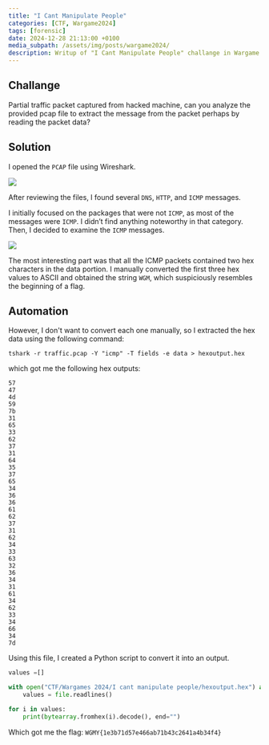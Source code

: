 ```yaml
---
title: "I Cant Manipulate People"
categories: [CTF, Wargame2024]
tags: [forensic]
date: 2024-12-28 21:13:00 +0100
media_subpath: /assets/img/posts/wargame2024/
description: Writup of "I Cant Manipulate People" challange in Wargame 2024.
---
```

## Challange
Partial traffic packet captured from hacked machine, can you analyze the provided pcap file to extract the message from the packet perhaps by reading the packet data?

## Solution 
I opened the `PCAP` file using Wireshark.

![](WarGame2024WireShark.png)

After reviewing the files, I found several `DNS`, `HTTP`, and `ICMP` messages.

I initially focused on the packages that were not `ICMP`, as most of the messages were `ICMP`. I didn’t find anything noteworthy in that category. Then, I decided to examine the `ICMP` messages.

![](WarGame2024WireSharkICMP.png)

The most interesting part was that all the ICMP packets contained two hex characters in the data portion. I manually converted the first three hex values to ASCII and obtained the string `WGM`, which suspiciously resembles the beginning of a flag.

## Automation
However, I don't want to convert each one manually, so I extracted the hex data using the following command:
```shell
tshark -r traffic.pcap -Y "icmp" -T fields -e data > hexoutput.hex
```

which got me the following hex outputs: 
```
57
47
4d
59
7b
31
65
33
62
37
31
64
35
37
65
34
36
36
61
62
37
31
62
34
33
63
32
36
34
31
61
34
62
33
34
66
34
7d
```

Using this file, I created a Python script to convert it into an output.
```python
values =[]

with open("CTF/Wargames 2024/I cant manipulate people/hexoutput.hex") as file:
	values = file.readlines()

for i in values:
	print(bytearray.fromhex(i).decode(), end="")
```

Which got me the flag:  `WGMY{1e3b71d57e466ab71b43c2641a4b34f4}`
